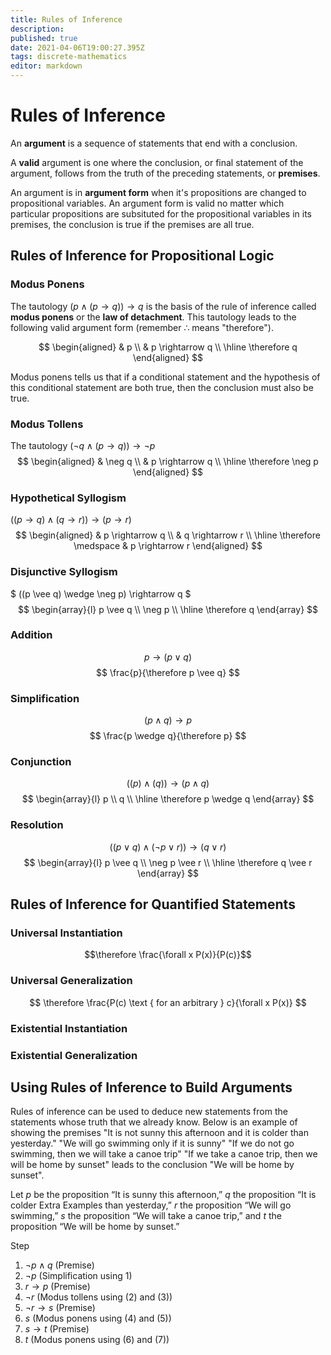 ```yaml
---
title: Rules of Inference
description: 
published: true
date: 2021-04-06T19:00:27.395Z
tags: discrete-mathematics
editor: markdown
---
```


# Rules of Inference

An **argument** is a sequence of statements that end with a conclusion. 

A **valid** argument is one where the conclusion, or final statement of the argument, follows from the truth of the preceding statements, or **premises**.

An argument is in **argument form** when it's propositions are changed to propositional variables. An argument form is valid no matter which particular propositions are subsituted for the propositional variables in its premises, the conclusion is true if the premises are all true. 

## Rules of Inference for Propositional Logic
### Modus Ponens
The tautology $(p \wedge(p \rightarrow q)) \rightarrow q$ is the basis of the rule of inference called **modus ponens** or the **law of detachment**. This tautology leads to the following valid argument form (remember $\therefore$ means "therefore").

$$
\begin{aligned}
& p \\
& p \rightarrow q \\
\hline \therefore q 
\end{aligned}
$$

Modus ponens tells us that if a conditional statement and the hypothesis of this conditional statement are both true, then the conclusion must also be true. 
### Modus Tollens
The tautology $(\neg q \wedge(p \rightarrow q)) \rightarrow \neg p$
$$
\begin{aligned}
& \neg q \\
& p \rightarrow q \\
\hline \therefore \neg p 
\end{aligned}
$$
### Hypothetical Syllogism
$((p \rightarrow q) \wedge(q \rightarrow r)) \rightarrow(p \rightarrow r)$
$$
\begin{aligned}
& p \rightarrow q \\
& q \rightarrow r \\
\hline \therefore \medspace
& p \rightarrow r
\end{aligned}
$$
### Disjunctive Syllogism
$
((p \vee q) \wedge \neg p) \rightarrow q
$
$$
\begin{array}{l}
p \vee q \\
\neg p \\
\hline \therefore q
\end{array}
$$
### Addition
$$
p \rightarrow(p \vee q)
$$
$$
\frac{p}{\therefore p \vee q}
$$
### Simplification
$$
(p \wedge q) \rightarrow p
$$
$$
\frac{p \wedge q}{\therefore p}
$$
### Conjunction
$$
((p) \wedge(q)) \rightarrow(p \wedge q)
$$
$$
\begin{array}{l}
p \\
q \\
\hline \therefore p \wedge q
\end{array}
$$
### Resolution
$$
((p \vee q) \wedge(\neg p \vee r)) \rightarrow(q \vee r)
$$
$$
\begin{array}{l}
p \vee q \\
\neg p \vee r \\
\hline \therefore q \vee r
\end{array}
$$

## Rules of Inference for Quantified Statements
### Universal Instantiation
$$\therefore \frac{\forall x P(x)}{P(c)}$$
### Universal Generalization
$$
\therefore \frac{P(c) \text { for an arbitrary } c}{\forall x P(x)}
$$
### Existential Instantiation
### Existential Generalization

## Using Rules of Inference to Build Arguments
Rules of inference can be used to deduce new statements from the statements whose truth that we already know. 
Below is an example of showing the premises "It is not sunny this afternoon and it is colder than yesterday." "We will go swimming only if it is sunny" "If we do not go swimming, then we will take a canoe trip" "If we take a canoe trip, then we will be home by sunset" leads to the conclusion "We will be home by sunset".

Let $p$ be the proposition “It is sunny this afternoon,” $q$ the proposition “It is colder Extra Examples than yesterday,” $r$ the proposition “We will go swimming,” $s$ the proposition “We will take a canoe trip,” and $t$ the proposition “We will be home by sunset.”

Step
1. $\neg p \wedge q$ (Premise)
2. $\neg p$ (Simplification using 1)
3. $r \rightarrow p$ (Premise)
4. $\neg r$ (Modus tollens using (2) and (3))
5. $\neg r \rightarrow s$ (Premise)
6. $s$ (Modus ponens using (4) and (5))
7. $s \rightarrow t$ (Premise)
8. $t$ (Modus ponens using (6) and (7))


